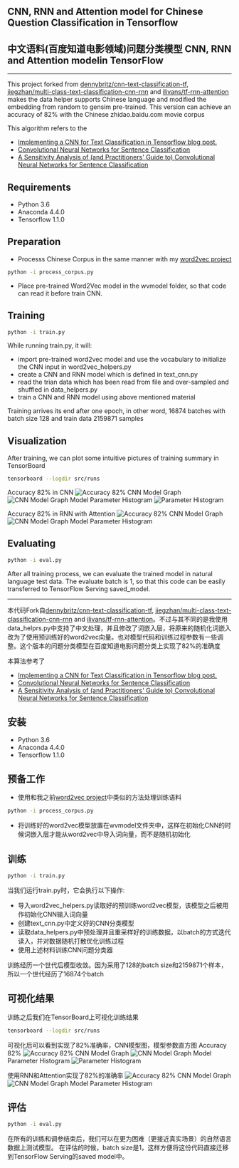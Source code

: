 ## CNN, RNN and Attention model for Chinese Question Classification in Tensorflow
## 中文语料(百度知道电影领域)问题分类模型 CNN, RNN and Attention modelin TensorFlow
***
This project forked from [dennybritz/cnn-text-classification-tf](https://github.com/dennybritz/cnn-text-classification-tf), [jiegzhan/multi-class-text-classification-cnn-rnn](https://github.com/jiegzhan/multi-class-text-classification-cnn-rnn) and [ilivans/tf-rnn-attention](https://github.com/ilivans/tf-rnn-attention) makes the data helper supports Chinese language and modified the embedding from random to gensim pre-trained. This version can achieve an accuracy of 82% with the Chinese zhidao.baidu.com movie corpus

This algorithm refers to the 
- [Implementing a CNN for Text Classification in Tensorflow blog post.](http://www.wildml.com/2015/12/implementing-a-cnn-for-text-classification-in-tensorflow/)
- [Convolutional Neural Networks for Sentence Classification](http://arxiv.org/abs/1408.5882)
- [A Sensitivity Analysis of (and Practitioners' Guide to) Convolutional Neural Networks for Sentence Classification](http://arxiv.org/abs/1510.03820)

## Requirements

- Python 3.6
- Anaconda 4.4.0
- Tensorflow 1.1.0

## Preparation
- Processs Chinese Corpus in the same manner with my [word2vec project](https://github.com/sefira/word2vec)
```bash
python -i process_corpus.py
```

- Place pre-trained Word2Vec model in the wvmodel folder, so that code can read it before train CNN.

## Training
```bash
python -i train.py
```
While running train.py, it will:
- import pre-trained word2vec model and use the vocabulary to initialize the CNN input in word2vec_helpers.py
- create a CNN and RNN model which is defined in text_cnn.py
- read the trian data which has been read from file and over-sampled and shuffled in data_helpers.py
- train a CNN and RNN model using above mentioned material

Training arrives its end after one epoch, in other word, 16874 batches with batch size 128 and train data 2159871 samples

## Visualization
After training, we can plot some intuitive pictures of training summary in TensorBoard
```bash
tensorboard --logdir src/runs
```
Accuracy 82% in CNN
![Accuracy 82%](https://raw.githubusercontent.com/sefira/question-classification-cnn-tf/master/SCREENSHOT/SCALARScnn.png)
CNN Model Graph
![CNN Model Graph](https://raw.githubusercontent.com/sefira/question-classification-cnn-tf/master/SCREENSHOT/GRAPHScnn.png)
Model Parameter Histogram
![Parameter Histogram](https://raw.githubusercontent.com/sefira/question-classification-cnn-tf/master/SCREENSHOT/HISTOGRAMScnn.png)

Accuracy 82% in RNN with Attention
![Accuracy 82%](https://raw.githubusercontent.com/sefira/question-classification-cnn-tf/master/SCREENSHOT/SCALARSrnn.png)
CNN Model Graph
![CNN Model Graph](https://raw.githubusercontent.com/sefira/question-classification-cnn-tf/master/SCREENSHOT/GRAPHSrnn.png)
Model Parameter Histogram

## Evaluating
```bash
python -i eval.py
```
After all training process, we can evaluate the trained model in natural language test data. The evaluate batch is 1, so that this code can be easily transferred to TensorFlow Serving saved_model.

***
本代码Fork自[dennybritz/cnn-text-classification-tf](https://github.com/dennybritz/cnn-text-classification-tf), [jiegzhan/multi-class-text-classification-cnn-rnn](https://github.com/jiegzhan/multi-class-text-classification-cnn-rnn) and [ilivans/tf-rnn-attention](https://github.com/ilivans/tf-rnn-attention)。不过与其不同的是我使用data_helprs.py中支持了中文处理，并且修改了词嵌入层，将原来的随机化词嵌入改为了使用预训练好的word2vec向量。也对模型代码和训练过程参数有一些调整。这个版本的问题分类模型在百度知道电影问题分类上实现了82%的准确度

本算法参考了 
- [Implementing a CNN for Text Classification in Tensorflow blog post.](http://www.wildml.com/2015/12/implementing-a-cnn-for-text-classification-in-tensorflow/)
- [Convolutional Neural Networks for Sentence Classification](http://arxiv.org/abs/1408.5882)
- [A Sensitivity Analysis of (and Practitioners' Guide to) Convolutional Neural Networks for Sentence Classification](http://arxiv.org/abs/1510.03820)

## 安装

- Python 3.6
- Anaconda 4.4.0
- Tensorflow 1.1.0

## 预备工作
- 使用和我之前[word2vec project](https://github.com/sefira/word2vec)中类似的方法处理训练语料
```bash
python -i process_corpus.py
```

- 将训练好的word2vec模型放置在wvmodel文件夹中，这样在初始化CNN的时候词嵌入层才能从word2vec中导入词向量，而不是随机初始化

## 训练
```bash
python -i train.py
```
当我们运行train.py时，它会执行以下操作:
- 导入word2vec_helpers.py读取好的预训练word2vec模型，该模型之后被用作初始化CNN输入词向量
- 创建text_cnn.py中定义好的CNN分类模型
- 读取data_helpers.py中预处理并且重采样好的训练数据，以batch的方式迭代读入，并对数据随机打散优化训练过程
- 使用上述材料训练CNN问题分类器

训练经历一个世代后模型收敛。因为采用了128的batch size和2159871个样本，所以一个世代经历了16874个batch

## 可视化结果
训练之后我们在TensorBoard上可视化训练结果
```bash
tensorboard --logdir src/runs
```
可视化后可以看到实现了82%准确率，CNN模型图，模型参数直方图
Accuracy 82%
![Accuracy 82%](https://raw.githubusercontent.com/sefira/question-classification-cnn-tf/master/SCREENSHOT/SCALARS.png)
CNN Model Graph
![CNN Model Graph](https://raw.githubusercontent.com/sefira/question-classification-cnn-tf/master/SCREENSHOT/GRAPHS.png)
Model Parameter Histogram
![Parameter Histogram](https://raw.githubusercontent.com/sefira/question-classification-cnn-tf/master/SCREENSHOT/HISTOGRAMS.png)

使用RNN和Attention实现了82%的准确率
![Accuracy 82%](https://raw.githubusercontent.com/sefira/question-classification-cnn-tf/master/SCREENSHOT/SCALARSrnn.png)
CNN Model Graph
![CNN Model Graph](https://raw.githubusercontent.com/sefira/question-classification-cnn-tf/master/SCREENSHOT/GRAPHSrnn.png)
Model Parameter Histogram

## 评估
```bash
python -i eval.py
```
在所有的训练和调参结束后，我们可以在更为困难（更接近真实场景）的自然语言数据上测试模型。
在评估的时候，batch size是1，这样方便将这份代码直接迁移到TensorFlow Serving的saved model中。